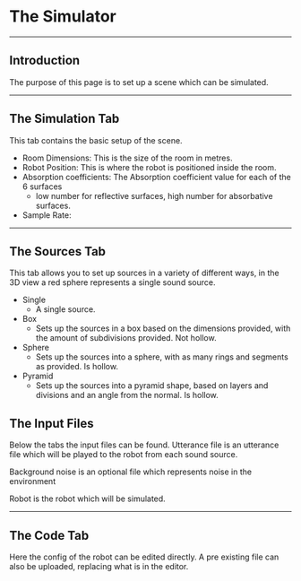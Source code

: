 # The Simulator
---
## Introduction
The purpose of this page is to set up a scene which can be simulated.

---
## The Simulation Tab
This tab contains the basic setup of the scene.

- Room Dimensions: This is the size of the room in metres.
- Robot Position: This is where the robot is positioned inside the room.
- Absorption coefficients: The Absorption coefficient value for each of the 6 surfaces
    - low number for reflective surfaces, high number for absorbative surfaces.
- Sample Rate:

---
## The Sources Tab
This tab allows you to set up sources in a variety of different ways, in the 3D view a red sphere represents a single sound source.

- Single
    - A single source.
- Box
    - Sets up the sources in a box based on the dimensions provided, with the amount of subdivisions provided. Not hollow.
- Sphere
    - Sets up the sources into a sphere, with as many rings and segments as provided. Is hollow.
- Pyramid
    - Sets up the sources into a pyramid shape, based on layers and divisions and an angle from the normal. Is hollow.

## The Input Files
Below the tabs the input files can be found.
Utterance file is an utterance file which will be played to the robot from each sound source.

Background noise is an optional file which represents noise in the environment

Robot is the robot which will be simulated.

---
## The Code Tab
Here the config of the robot can be edited directly. A pre existing file can also be uploaded, replacing what is in the editor.
